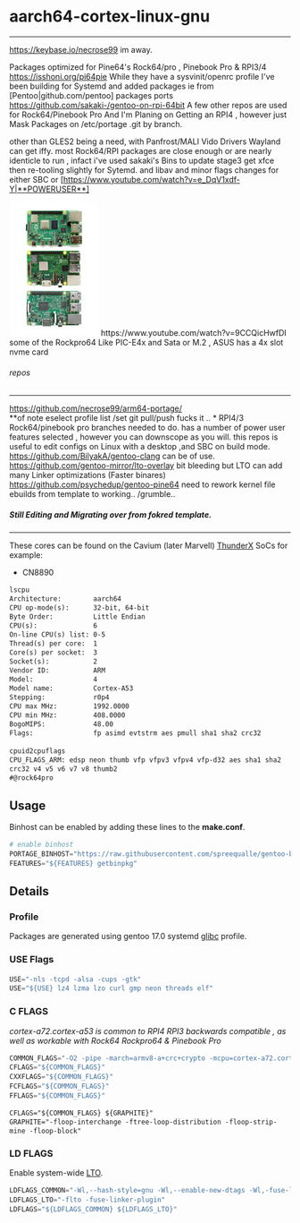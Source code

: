 # aarch64-cortex-linux-gnu
------------------------------
https://keybase.io/necrose99 im away. 


Packages optimized for Pine64's Rock64/pro , Pinebook Pro & RPI3/4
https://isshoni.org/pi64pie While they have a sysvinit/openrc profile I've been building for Systemd
and added packages ie from [Pentoo|github.com/pentoo] packages ports 
https://github.com/sakaki-/gentoo-on-rpi-64bit 
A few other repos are used for Rock64/Pinebook Pro 
And I'm Planing on Getting an RPI4 , however just Mask Packages on /etc/portage .git by branch. 

other than GLES2 being a need, with Panfrost/MALI Vido Drivers  Wayland can get iffy. 
most Rock64/RPI packages are close enough or are nearly identicle to run , infact i've used sakaki's Bins to update stage3 get xfce 
then re-tooling slightly for Sytemd. and libav and minor flags changes for either SBC or [https://www.youtube.com/watch?v=e_DqV1xdf-Y|**POWERUSER**]

<img src="https://raw.githubusercontent.com/sakaki-/resources/master/raspberrypi/pi4/Raspberry_Pi_3_B_and_B_plus_and_4_B.jpg" alt="88F6282" width="160" />
https://www.youtube.com/watch?v=9CCQicHwfDI some of the Rockpro64 Like PIC-E4x and Sata or M.2 , ASUS has a 4x slot nvme card


###### repos 
---------------------------
https://github.com/necrose99/arm64-portage/  
**of note eselect profile list /set git pull/push fucks it .. *
RPI4/3 Rock64/pinebook pro branches needed to do. 
has a number of power user features selected , however you can downscope as you will. 
this repos is useful to edit configs on Linux with a desktop ,and SBC on build mode. 
https://github.com/BilyakA/gentoo-clang  can be of use. 
https://github.com/gentoo-mirror/lto-overlay bit bleeding but LTO can add many Linker optimizations (Faster binares) 
https://github.com/psychedup/gentoo-pine64 need to rework kernel file ebuilds from template to working.. /grumble.. 


##### Still Editing  and Migrating over from fokred template.
--------------------------
These cores can be found on the Cavium (later Marvell) [ThunderX](https://web.archive.org/web/20190131010413/https://www.marvell.com/server-processors/thunderx-arm-processors/) SoCs for example:

* CN8890

```
lscpu
Architecture:        aarch64
CPU op-mode(s):      32-bit, 64-bit
Byte Order:          Little Endian
CPU(s):              6
On-line CPU(s) list: 0-5
Thread(s) per core:  1
Core(s) per socket:  3
Socket(s):           2
Vendor ID:           ARM
Model:               4
Model name:          Cortex-A53
Stepping:            r0p4
CPU max MHz:         1992.0000
CPU min MHz:         408.0000
BogoMIPS:            48.00
Flags:               fp asimd evtstrm aes pmull sha1 sha2 crc32

cpuid2cpuflags
CPU_FLAGS_ARM: edsp neon thumb vfp vfpv3 vfpv4 vfp-d32 aes sha1 sha2 crc32 v4 v5 v6 v7 v8 thumb2
#@rock64pro 
```
## Usage

Binhost can be enabled by adding these lines to the **make.conf**.

```python
# enable binhost
PORTAGE_BINHOST="https://raw.githubusercontent.com/spreequalle/gentoo-binhost/${CHOST}"
FEATURES="${FEATURES} getbinpkg"
```

## Details

### Profile

Packages are generated using gentoo 17.0 systemd [glibc](https://www.gnu.org/software/libc/) profile.

### USE Flags

```python
USE="-nls -tcpd -alsa -cups -gtk"
USE="${USE} lz4 lzma lzo curl gmp neon threads elf"
```

### C FLAGS
*cortex-a72.cortex-a53 is common to RPI4 RPI3 backwards compatible , as well as workable with Rock64 Rockpro64 & Pinebook Pro*

```python
COMMON_FLAGS="-O2 -pipe -march=armv8-a+crc+crypto -mcpu=cortex-a72.cortex-a53"
CFLAGS="${COMMON_FLAGS}"
CXXFLAGS="${COMMON_FLAGS}"
FCFLAGS="${COMMON_FLAGS}"
FFLAGS="${COMMON_FLAGS}"
```
```# Graphite-specific CFLAGS #optional graphite flags.
CFLAGS="${COMMON_FLAGS} ${GRAPHITE}"
GRAPHITE="-floop-interchange -ftree-loop-distribution -floop-strip-mine -floop-block"
````  
### LD FLAGS

Enable system-wide [LTO](https://gcc.gnu.org/wiki/LinkTimeOptimization).

```python
LDFLAGS_COMMON="-Wl,--hash-style=gnu -Wl,--enable-new-dtags -Wl,-fuse-ld=bfd"
LDFLAGS_LTO="-flto -fuse-linker-plugin"
LDFLAGS="${LDFLAGS_COMMON} ${LDFLAGS_LTO}"
```
